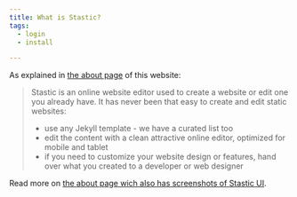 ```yaml
---
title: What is Stastic?
tags:
  - login
  - install

---
```

As explained in [the about page](/about) of this website:

> Stastic is an online website editor used to create a website or edit one you already have.
> It has never been that easy to create and edit static websites:
> * use any Jekyll template - we have a curated list too
> * edit the content with a clean attractive online editor, optimized for mobile and tablet
> * if you need to customize your website design or features, hand over what you created to a developer or web designer

Read more on [the about page wich also has screenshots of Stastic UI](/about).

